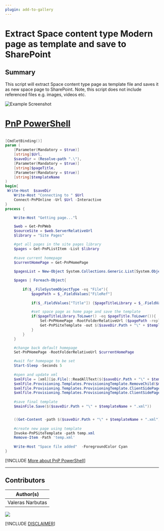 ```yaml
---
plugin: add-to-gallery
---
```


# Extract Space content type Modern page as template and save to SharePoint

## Summary

This script will extract Space content type page as template file and saves it as new space page to SharePoint. 
Note, this script does not include referenced files e.g. images, videos etc.

![Example Screenshot](assets/example.png)

# [PnP PowerShell](#tab/pnpps)

```powershell

[CmdletBinding()]
param (
    [Parameter(Mandatory = $true)]
    [string]$Url,
    $saveDir = (Resolve-path ".\"),
    [Parameter(Mandatory = $true)]
    [string]$pageTitle,
    [Parameter(Mandatory = $true)]
    [string]$templateName
)
begin{
 Write-Host  $saveDir
    Write-Host "Connecting to " $Url
    Connect-PnPOnline -Url $Url -Interactive
}
process {

    Write-Host "Getting page..."l

    $web = Get-PnPWeb
    $sourceSite = $web.ServerRelativeUrl
    $library = "Site Pages"

    #get all pages in the site pages library
    $pages = Get-PnPListItem -List $library
 
    #save current homepage
    $currentHomePage = Get-PnPHomePage
 
    $pagesList = New-Object System.Collections.Generic.List[System.Object]

    $pages | Foreach-Object{
        
        if($_.FileSystemObjectType -eq "File"){
		    $pagePath = $_.FieldValues["FileRef"]
            
            if($_.FieldValues["Title"]) {$pageTitleLibrary = $_.FieldValues["Title"].ToString()}

		    #set space page as home page and save the template		
		    if($pageTitleLibrary.ToLower() -eq $pageTitle.ToLower()){
			    Set-PnPHomePage -RootFolderRelativeUrl ($pagePath -replace ($sourceSite+"/"), "")	
			    Get-PnPSiteTemplate -out $($saveDir.Path + "\" + $templateName + ".xml") -Handlers PageContents					 
		    }		
	    }
    }

    #change back default homepage
    Set-PnPHomePage -RootFolderRelativeUrl $currentHomePage

    #wait for homepage to be set
    Start-Sleep -Seconds 5 
 
    #open and update xml
    $xmlFile = [xml][io.File]::ReadAllText($($saveDir.Path + "\" + $templateName + ".xml"))
    $xmlFile.Provisioning.Templates.ProvisioningTemplate.RemoveChild($mainFile.Provisioning.Templates.ProvisioningTemplate.WebSettings)	
    $xmlfile.Provisioning.Templates.ProvisioningTemplate.ClientSidePages.ClientSidePage.Title = $("##PAGENAME##").ToString()
    $xmlfile.Provisioning.Templates.ProvisioningTemplate.ClientSidePages.ClientSidePage.PageName = $("##PAGENAME##.aspx").ToString()
 
    #save final template
    $mainFile.Save($($saveDir.Path + "\" + $templateName + ".xml"))


    ((Get-Content -path $($saveDir.Path + "\" + $templateName + ".xml") -Raw) -replace '##PAGENAME##', $pageTitle) | Set-Content -Path 'temp.xml'
 
    #create new page using template
    Invoke-PnPSiteTemplate -path temp.xml
    Remove-Item -Path 'temp.xml'
    
    Write-Host "Space file added"  -ForegroundColor Cyan
}

```
[!INCLUDE [More about PnP PowerShell](../../docfx/includes/MORE-PNPPS.md)]

***

## Contributors

| Author(s) |
|-----------|
| Valeras Narbutas |



<img src="https://m365-visitor-stats.azurewebsites.net/script-samples/scripts/spo-export-space-page-as-template-and-save-to-sharepoint?labelText=Visitors" class="img-visitor" aria-hidden="true" />


[!INCLUDE [DISCLAIMER](../../docfx/includes/DISCLAIMER.md)]
